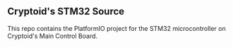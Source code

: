 ## Cryptoid's STM32 Source

This repo contains the PlatformIO project for the STM32 microcontroller on Cryptoid's Main Control Board.
